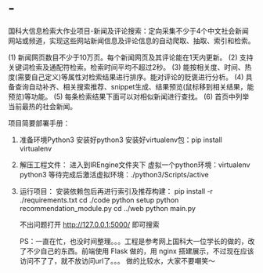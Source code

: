 # -
国科大信息检索大作业项目-新闻及评论搜索：定向采集不少于4个中文社会新闻网站或频道，实现这些网站新闻信息及评论信息的自动爬取、抽取、索引和检索。

(1)	新闻网页数目不少于10万页。每个新闻网页及其评论能在1天内更新。
(2)	支持关键词检索及通配符检索。检索时间平均不超过2秒。
(3)	能按相关度、时间、热度(需要自己定义)等属性对检索结果进行排序。能对评论的贬褒进行分析。
(4)	具备查询自动补齐、相关搜索推荐、snippet生成、结果预览(鼠标移到相关结果，能预览)等功能。
(5)	每条检索结果下面可以对相似新闻进行查找。
(6)	首页中列举当前最热的社会新闻。

项目简要部署手册：
1. 准备环境Python3
   安装好python3
   安装好virtualenv包：pip install virtualenv
   
2. 解压工程文件：
   进入到IREngine文件夹下
   虚拟一个python环境：virtualenv python3
   等待完成后激活虚拟环境：./python3/Scripts/active
   
3. 运行项目：
   安装依赖包后再进行索引及推荐构建：
   pip install -r ./requirements.txt
   cd ./code
   python setup
   python recommendation_module.py
   cd ../web
   python main.py
   
   不出问题打开 http://127.0.0.1:5000/ 即可搜索
   
   PS：一直在忙，也没时间整理。。。工程是参考网上国科大一位学长的做的，改了不少自己的东西。前端使用 Flask 做的，用 nginx 搭建展示，不过现在应该访问不了了，就不放访问url了。。。
       做的比较水，大家不要嘲笑～
